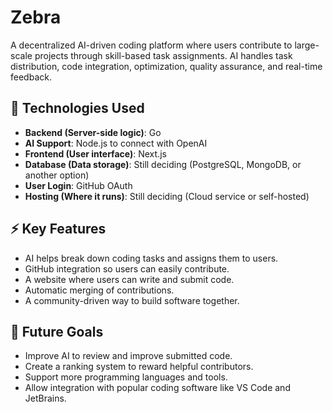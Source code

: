 # Zebra
A decentralized AI-driven coding platform where users contribute to large-scale projects through skill-based task assignments. AI handles task distribution, code integration, optimization, quality assurance, and real-time feedback. 

## 🧩 Technologies Used
- **Backend (Server-side logic)**: Go
- **AI Support**: Node.js to connect with OpenAI
- **Frontend (User interface)**: Next.js
- **Database (Data storage)**: Still deciding (PostgreSQL, MongoDB, or another option)
- **User Login**: GitHub OAuth
- **Hosting (Where it runs)**: Still deciding (Cloud service or self-hosted)
  
## ⚡ Key Features
- AI helps break down coding tasks and assigns them to users.
- GitHub integration so users can easily contribute.
- A website where users can write and submit code.
- Automatic merging of contributions.
- A community-driven way to build software together.

## 🚀 Future Goals
- Improve AI to review and improve submitted code.
- Create a ranking system to reward helpful contributors.
- Support more programming languages and tools.
- Allow integration with popular coding software like VS Code and JetBrains.


